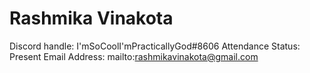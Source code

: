 # Rashmika Vinakota

Discord handle: I'mSoCoolI'mPracticallyGod#8606
Attendance Status: Present
Email Address: mailto:rashmikavinakota@gmail.com